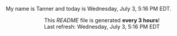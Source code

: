 My name is Tanner and today is Wednesday, July 3, 5:16 PM EDT.

<p align="center">This <i>README</i> file is generated <b>every 3 hours</b>!</br>Last refresh: Wednesday, July 3, 5:16 PM EDT<br /></p>
